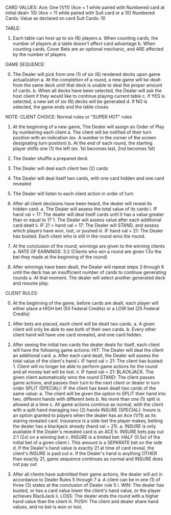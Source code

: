

CARD VALUES:
	Ace: One (1/11)
		(Ace = 1 while paired with Numbered card at initial deal< 10)
		(Ace = 11 while paired with Suit card or a 10)
	Numbered Cards: Value as declared on card
	Suit Cards: 10

TABLE:

1. Each table can host up to six (6) players
	a. When counting cards, the number of players at a table doesn't affect card advantage
	b. When counting cards, Cover Bets are an optional mechanic, and ARE affected by the number of players

GAME SEQUENCE:

0.  The Dealer will pick from one (1) of six (6) rendered decks upon game actualization
	a. At the completion of a round, a new game will be dealt from the same deck until that deck is unable to deal the proper amount of cards.
	b. When all decks have been selected, the Dealer will ask the host client if they would like to continue playing
		current table
	c. If YES is selected, a new set of six (6) decks will be generated
	d. If NO is selected, the game ends and the table closes

NOTE: CLIENT CHOICE: Normal rules or "SUPER HOT" rules

1. At the beginning of a new game, The Dealer will assign an Order of Play by numbering each client
	a. The client will be notified of their turn position with an indication
		(ex. A number in the corner of the screen designating turn position)
	b. At the end of each round, the starting player shifts one (1) the left (ex. 1st becomes last, 2nd becomes 1st)
2. The Dealer shuffle a prepared deck
3. The Dealer will deal each client two (2) cards
4. The Dealer will deal itself two cards, with one card hidden and one card revealed
4. The Dealer will listen to each client action in order of turn
5. After all client decisions have been heard, the dealer will reveal its hidden card.
	a. The Dealer will assess the total value of its cards
		i. IF hand val < 17: The dealer will deal itself cards until it has a value greater than or equal to 17
			1. The Dealer will assess value after each additional card dealt
		ii. IF 21 > hand val > 17: The Dealer will STAND, and assess which players have won, lost, or pushed
		iii. IF hand val > 21: The Dealer has busted. Each client who is still in the round wins the round.
6. At the conclusion of the round, winnings are given to the winning clients
	a. RATE OF EARNINGS: 3:2 (Clients who win a round are given 1.5x the bet they made at the beginning of the round)

7. After winnings have been dealt, the Dealer will repeat steps 3 through 6 until the deck has an insufficient number
	of cards to continue generating rounds
		a. At that moment. The dealer will select another generated deck and resume play.


CLIENT RULES:

0. At the beginning of the game, before cards are dealt, each player will either place a HIGH bet (50 Federal Credits)
	or a LOW bet (25 Federal Credits)

1. After bets are placed, each client will be dealt two cards.
	a. A given client will only be able to see both of their own cards.
	b. Every other client hand will have one card revealed, and one card hidden.

2. After seeing the initial two cards the dealer deals for itself, each client will have the following game actions:
	HIT: The Dealer will deal the client an additional card.
		a. After each card dealt, the Dealer will assess the total value of the client's hand
			i. IF hand val > 21: The client has busted:
				1. Client will no longer be able to perform game actions for the round and all money bet will be lost.
			ii. IF hand val = 21: BLACKJACK. The given client automatically wins the round
	STAND: The client passes game actions, and passes their turn to the next client or dealer in turn order
	SPLIT (SPECIAL): IF the client has been dealt two cards of the same value:
		a. The client will be given the option to SPLIT their hand into two, different hands with different bets
		b. No more than one (1) split is allowed at a time
		c. All game actions continue as normal, with the client with a split hand managing two (2) hands
	INSURE (SPECIAL): Insure is an option granted to players when the dealer has an Ace (1/11) as its
	staring revealed card. Insurance is a side-bet the player makes, betting the dealer has a blackjack already
	(hand val = 21).
		a. INSURE is only available if the Dealer's revealed card is an ACE
		b. INSURE bets pay out 2:1 (2x) on a winning bet
		c. INSURE is a  limited bet: HALF (0.5x) of the initial bet of a given client
			i. This amount is a SEPARATE bet on the side
		d. If the Dealer's hand value is exactly 21 at time of card reveal, the client's INSURE is paid out
		e. If the Dealer's hand is anything OTHER than exactly 21, game sequence continues as normal
			and INSURE does not pay out

3. After all clients have submitted their game actions, the dealer will act in accordance to Dealer Rules 5 through 7
	a. A client can be in one (1) of three (3) states at the conclusion of Dealer rule 5
		i. WIN: The dealer has busted, or has a card value lower the client's hand value, or the player achieves BlackJack
		ii. LOSS: The dealer ends the round with a higher hand value than the client
		iii. PUSH: The client and dealer share hand values, and no bet is won or lost.
